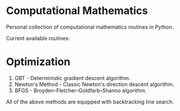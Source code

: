 # Computational Mathematics
Personal collection of computational mathematics routines in Python. 

Current available routines:

# Optimization
1) GBT - Deterministic gradient descent algorithm.
2) Newton's Method - Classic Newton's direction descent algorithm.
3) BFGS - Broyden–Fletcher–Goldfarb–Shanno algorithm.

All of the above methods are equipped with backtracking line search.
